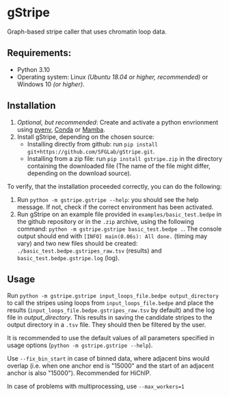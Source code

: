 # gStripe

Graph-based stripe caller that uses chromatin loop data.

## Requirements:

* Python 3.10
* Operating system: Linux *(Ubuntu 18.04 or higher, recommended)* or Windows 10 *(or higher)*.

## Installation

1. *Optional, but recommended*: Create and activate a python envrionment using [pyenv](https://github.com/pyenv/pyenv), [Conda](https://docs.conda.io/projects/conda/en/latest/user-guide/tasks/manage-environments.html) or [Mamba](https://mamba.readthedocs.io/en/latest/index.html).
2. Install gStripe, depending on the chosen source:
    * Installing directly from github: run `pip install git+https://github.com/SFGLab/gStripe.git`.
    * Installing from a zip file: run `pip install gstripe.zip` in the directory containing the downloaded file (The name of the file might differ, depending on the download source).

To verify, that the installation proceeded correctly, you can do the following:
1. Run `python -m gstripe.gstripe --help`: you should see the help message. If not, check if the correct environment has been activated.
2. Run gStripe on an example file provided in `examples/basic_test.bedpe` in the github repository or in the `.zip` archive, using the following command: `python -m gstripe.gstripe basic_test.bedpe .`. The console output should end with `[INFO] main(0.06s): All done.` (timing may vary) and two new files should be created: `./basic_test.bedpe.gstripes_raw.tsv` (results) and `basic_test.bedpe.gstripe.log` (log).

## Usage

Run `python -m gstripe.gstripe input_loops_file.bedpe output_directory` to call the stripes using loops from `input_loops_file.bedpe` and place the results (`input_loops_file.bedpe.gstripes_raw.tsv` by default) and the log file in _output_directory_.
This results in saving the candidate stripes to the output directory in a `.tsv` file. They should then be filtered by the user.

It is recommended to use the default values of all parameters specified in usage options (`python -m gstripe.gstripe --help`).

Use `--fix_bin_start` in case of binned data, where adjacent bins would overlap (i.e. when one anchor end is "15000" and the start of an adjacent anchor is also "15000"). Recommended for HiChIP.

In case of problems with multiprocessing, use `--max_workers=1`

